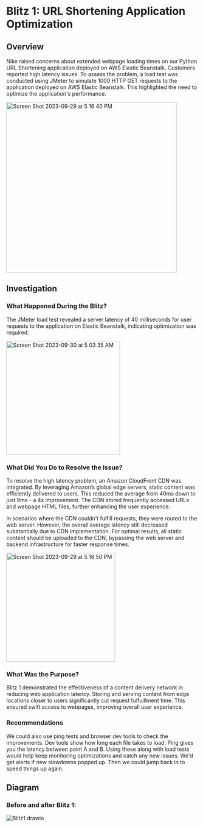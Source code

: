 # Blitz 1: URL Shortening Application Optimization

## Overview

Nike raised concerns about extended webpage loading times on our Python URL Shortening application deployed on AWS Elastic Beanstalk. Customers reported high latency issues. To assess the problem, a load test was conducted using JMeter to simulate 1000 HTTP GET requests to the application deployed on AWS Elastic Beanstalk. This highlighted the need to optimize the application's performance.

<img width="448" alt="Screen Shot 2023-09-29 at 5 16 40 PM" src="https://github.com/belindadunu/Blitz1/assets/139175163/f3bff27e-dd06-4f3c-be56-4e5d52a7d30f">

## Investigation

### What Happened During the Blitz?

The JMeter load test revealed a server latency of 40 milliseconds for user requests to the application on Elastic Beanstalk, indicating optimization was required.

<img width="299" alt="Screen Shot 2023-09-30 at 5 03 35 AM" src="https://github.com/belindadunu/Blitz1/assets/139175163/f48efd55-1c2e-4f30-b3f2-5edf63b42e7f">

### What Did You Do to Resolve the Issue?

To resolve the high latency problem, an Amazon CloudFront CDN was integrated. By leveraging Amazon’s global edge servers, static content was efficiently delivered to users. This reduced the average from 40ms down to just 9ms - a 4x improvement. The CDN stored frequently accessed URLs and webpage HTML files, further enhancing the user experience.

In scenarios where the CDN couldn't fulfill requests, they were routed to the web server. However, the overall average latency still decreased substantially due to CDN implementation. For optimal results, all static content should be uploaded to the CDN, bypassing the web server and backend infrastructure for faster response times.

<img width="286" alt="Screen Shot 2023-09-29 at 5 16 50 PM" src="https://github.com/belindadunu/Blitz1/assets/139175163/fe4863d0-7296-4296-961d-4b5f8bf9124e">


### What Was the Purpose?

Blitz 1 demonstrated the effectiveness of a content delivery network in reducing web application latency. Storing and serving content from edge locations closer to users significantly cut request fulfuillment time. This ensured swift access to webpages, improving overall user experience. 

### Recommendations

We could also use ping tests and browser dev tools to check the improvements. Dev tools show how long each file takes to load. Ping gives you the latency between point A and B. Using these along with load tests would help keep monitoring optimizations and catch any new issues. We'd get alerts if new slowdowns popped up. Then we could jump back in to speed things up again.

## Diagram

### Before and after Blitz 1:

![Blitz1 drawio](https://github.com/belindadunu/Blitz1/assets/139175163/5603abc8-325d-4044-949a-24dc4145bdd7)
